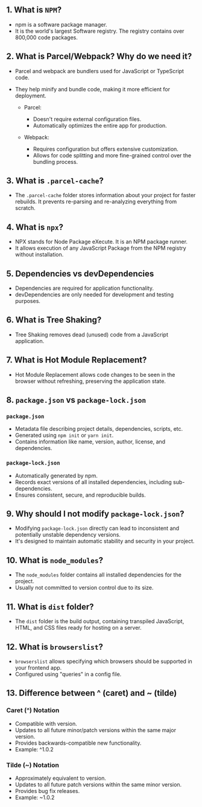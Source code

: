 ## 1. What is `NPM`?

- npm is a software package manager.
- It is the world's largest Software registry. The registry contains over 800,000 code packages.

## 2. What is Parcel/Webpack? Why do we need it?

- Parcel and webpack are bundlers used for JavaScript or TypeScript code.
- They help minify and bundle code, making it more efficient for deployment.

   - Parcel:
     - Doesn't require external configuration files.
     - Automatically optimizes the entire app for production.

   - Webpack:
     - Requires configuration but offers extensive customization.
     - Allows for code splitting and more fine-grained control over the bundling process.

## 3. What is `.parcel-cache`?

- The `.parcel-cache` folder stores information about your project for faster rebuilds. It prevents re-parsing and re-analyzing everything from scratch.

## 4. What is `npx`?

- NPX stands for Node Package eXecute. It is an NPM package runner.
- It allows execution of any JavaScript Package from the NPM registry without installation.

## 5. Dependencies vs devDependencies

- Dependencies are required for application functionality.
- devDependencies are only needed for development and testing purposes.

## 6. What is Tree Shaking?

- Tree Shaking removes dead (unused) code from a JavaScript application.

## 7. What is Hot Module Replacement?

- Hot Module Replacement allows code changes to be seen in the browser without refreshing, preserving the application state.

## 8. `package.json` vs `package-lock.json`

### `package.json`

- Metadata file describing project details, dependencies, scripts, etc.
- Generated using `npm init` or `yarn init`.
- Contains information like name, version, author, license, and dependencies.

### `package-lock.json`

- Automatically generated by npm.
- Records exact versions of all installed dependencies, including sub-dependencies.
- Ensures consistent, secure, and reproducible builds.

## 9. Why should I not modify `package-lock.json`?

- Modifying `package-lock.json` directly can lead to inconsistent and potentially unstable dependency versions.
- It's designed to maintain automatic stability and security in your project.

## 10. What is `node_modules`?

- The `node_modules` folder contains all installed dependencies for the project.
- Usually not committed to version control due to its size.

## 11. What is `dist` folder?

- The `dist` folder is the build output, containing transpiled JavaScript, HTML, and CSS files ready for hosting on a server.

## 12. What is `browserslist`?

- `browserslist` allows specifying which browsers should be supported in your frontend app.
- Configured using "queries" in a config file.

## 13. Difference between ^ (caret) and ~ (tilde)

### Caret (^) Notation

- Compatible with version.
- Updates to all future minor/patch versions within the same major version.
- Provides backwards-compatible new functionality.
- Example: ^1.0.2

### Tilde (~) Notation

- Approximately equivalent to version.
- Updates to all future patch versions within the same minor version.
- Provides bug fix releases.
- Example: ~1.0.2
